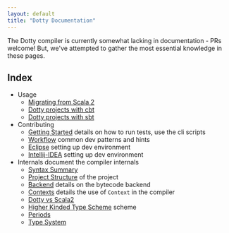 ```yaml
---
layout: default
title: "Dotty Documentation"
---
```


The Dotty compiler is currently somewhat lacking in documentation - PRs
welcome! But, we've attempted to gather the most essential knowledge in these
pages.

Index
-----
* Usage
    - [Migrating from Scala 2](usage/migrating.md)
    - [Dotty projects with cbt](usage/cbt-projects.md)
    - [Dotty projects with sbt](usage/sbt-projects.md)
* Contributing
    - [Getting Started](contributing/getting-started.md) details on how to run
      tests, use the cli scripts
    - [Workflow](contributing/workflow.md) common dev patterns and hints
    - [Eclipse](contributing/eclipse.md) setting up dev environment
    - [Intellij-IDEA](contributing/intellij-idea.md) setting up dev environment
* Internals document the compiler internals
    - [Syntax Summary](internals/syntax.md)
    - [Project Structure](internals/overall-structure.md)
      of the project
    - [Backend](internals/backend.md) details on the bytecode backend
    - [Contexts](internals/contexts.md) details the use of `Context` in the
      compiler
    - [Dotty vs Scala2](internals/dotc-scalac.md)
    - [Higher Kinded Type Scheme](internals/higher-kinded-v2.md)
      scheme
    - [Periods](internals/periods.md)
    - [Type System](internals/type-system.md)
